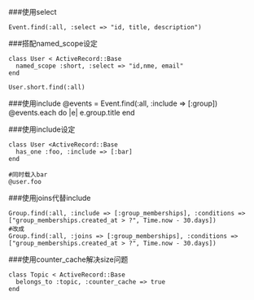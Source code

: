 ###使用select 
```
Event.find(:all, :select => "id, title, description")
```

###搭配named_scope设定 
```
class User < ActiveRecord::Base 
  named_scope :short, :select => "id,nme, email"
end

User.short.find(:all)
```

###使用include
@events = Event.find(:all, :include => [:group])
@events.each do |e|
  e.group.title
end

###使用include设定
```
class User <ActiveRecord::Base 
  has_one :foo, :include => [:bar]
end

#同时载入bar
@user.foo
```

###使用joins代替include
```
Group.find(:all, :include => [:group_memberships], :conditions => ["group_memberships.created_at > ?", Time.now - 30.days])
#改成
Group.find(:all, :joins => [:group_memberships], :conditions => ["group_memberships.created_at > ?", Time.now - 30.days])
```

###使用counter_cache解决size问题
```
class Topic < ActiveRecord::Base 
  belongs_to :topic, :counter_cache => true
end
```
